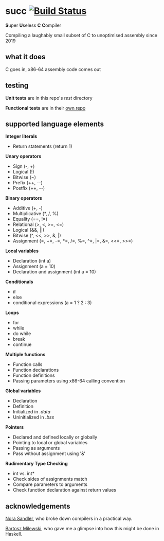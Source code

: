 # succ [![Build Status](https://travis-ci.com/jgthomas/succ.svg?branch=master)](https://travis-ci.com/jgthomas/succ)

**S**uper **U**seless **C** **C**ompiler

Compiling a laughably small subset of C to unoptimised assembly since 2019

## what it does

C goes in, x86-64 assembly code comes out

## testing

**Unit tests** are in this repo's *test* directory

**Functional tests** are in their [own repo](https://github.com/jgthomas/write_a_c_compiler)

## supported language elements

**Integer literals**
* Return statements (return 1)

**Unary operators**
* Sign (-, +)
* Logical (!)
* Bitwise (~)
* Prefix (++, --)
* Postfix (++, --)

**Binary operators**
* Additive (+, -)
* Multiplicative (*, /, %)
* Equality (==, !=)
* Relational (>, <, >=, <=)
* Logical (&&, ||)
* Bitwise (^, <<, >>, &, |)
* Assignment (=, +=, -=, *=, /=, %=, ^=, |=, &=, <<=, >>=)

**Local variables**
* Declaration (int a)
* Assignment (a = 10)
* Declaration and assignment (int a = 10)

**Conditionals**
* if
* else
* conditional expressions (a = 1 ? 2 : 3)

**Loops**
* for
* while
* do while
* break
* continue

**Multiple functions**
* Function calls
* Function declarations
* Function definitions
* Passing parameters using x86-64 calling convention

**Global variables**
* Declaration
* Definition
* Initialized in *.data*
* Uninitialized in *.bss*

**Pointers**
* Declared and defined locally or globally
* Pointing to local or global variables
* Passing as arguments
* Pass without assignment using '&'

**Rudimentary Type Checking**
* int vs. int*
* Check sides of assignments match
* Compare parameters to arguments
* Check function declaration against return values

## acknowledgements 

[Nora Sandler](https://norasandler.com/2017/11/29/Write-a-Compiler.html), who broke down compilers in a practical way.

[Bartosz Milewski](https://www.schoolofhaskell.com/user/bartosz/basics-of-haskell/4-symbolic-calculator-recursion), who gave me a glimpse into how this might be done in Haskell.
